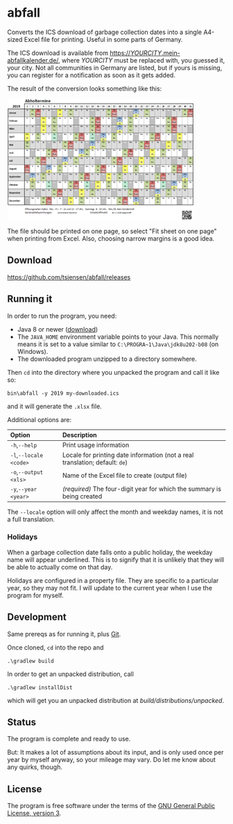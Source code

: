 # abfall

Converts the ICS download of garbage collection dates into a single A4-sized Excel file for printing.
Useful in some parts of Germany.

The ICS download is available from [https://*YOURCITY*.mein-abfallkalender.de/](https://YOURCITY.mein-abfallkalender.de/),
where *YOURCITY* must be replaced with, you guessed it, your city. Not all communities in Germany are listed, but
if yours is missing, you can register for a notification as soon as it gets added.

The result of the conversion looks something like this:

![Example Output](README-0.png)

The file should be printed on one page, so select "Fit sheet on one page" when printing from Excel. Also, choosing
narrow margins is a good idea.


## Download

https://github.com/tsjensen/abfall/releases


## Running it

In order to run the program, you need:
 
- Java 8 or newer ([download](https://adoptopenjdk.net/))
- The `JAVA_HOME` environment variable points to your Java. This normally means it is set to a value similar to
  `C:\PROGRA~1\Java\jdk8u202-b08` (on Windows).
- The downloaded program unzipped to a directory somewhere.

Then `cd` into the directory where you unpacked the program and call it like so:

    bin\abfall -y 2019 my-downloaded.ics

and it will generate the `.xlsx` file.

Additional options are:

| Option                 | Description                                                                  |
|:-----------------------|:-----------------------------------------------------------------------------|
| `-h`,`--help`          | Print usage information                                                      |
| `-l`,`--locale <code>` | Locale for printing date information (not a real translation; default: `de`) |
| `-o`,`--output <xls>`  | Name of the Excel file to create (output file)                               |
| `-y`,`--year <year>`   | *(required)* The four-digit year for which the summary is being created      |

The `--locale` option will only affect the month and weekday names, it is not a full translation.

### Holidays

When a garbage collection date falls onto a public holiday, the weekday name will appear underlined. This is to
signify that it is unlikely that they will be able to actually come on that day.

Holidays are configured in a property file. They are specific to a particular year, so they may not fit. I will update
to the current year when I use the program for myself.


## Development

Same prereqs as for running it, plus [Git](https://git-scm.com/downloads).

Once cloned, `cd` into the repo and

    .\gradlew build

In order to get an unpacked distribution, call

    .\gradlew installDist

which will get you an unpacked distribution at *build/distributions/unpacked*.


## Status

The program is complete and ready to use.
 
But: It makes a lot of assumptions about its input, and is only used once per year by myself anyway,
so your mileage may vary. Do let me know about any quirks, though.

## License

The program is free software under the terms of the
[GNU General Public License, version 3](https://www.gnu.org/licenses/gpl-3.0-standalone.html).
